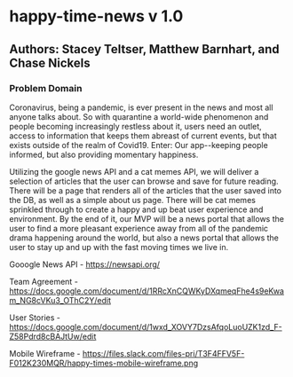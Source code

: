 # happy-time-news v 1.0

## Authors: Stacey Teltser, Matthew Barnhart, and Chase Nickels

### Problem Domain

Coronavirus, being a pandemic, is ever present in the news and most all anyone talks about. So with quarantine a world-wide phenomenon and people becoming increasingly restless about it, users need an outlet, access to information that keeps them abreast of current events, but that exists outside of the realm of Covid19. Enter: Our app--keeping people informed, but also providing momentary happiness.

Utilizing the google news API and a cat memes API, we will deliver a selection of articles that the user can browse and save for future reading.  There will be a page that renders all of the articles that the user saved into the DB, as well as a simple about us page.  There will be cat memes sprinkled through to create a happy and up beat user experience and environment.  By the end of it, our MVP will be a news portal that allows the user to find a more pleasant experience away from all of the pandemic drama happening around the world, but also a news portal that allows the user to stay up and up with the fast moving times we live in.

Gooogle News API - https://newsapi.org/

Team Agreement - https://docs.google.com/document/d/1RRcXnCQWKyDXqmeqFhe4s9eKwam_NG8cVKu3_OThC2Y/edit

User Stories - https://docs.google.com/document/d/1wxd_XOVY7DzsAfqoLuoUZK1zd_F-Z58Pdrd8cBAJtUw/edit

Mobile Wireframe - https://files.slack.com/files-pri/T3F4FFV5F-F012K230MQR/happy-times-mobile-wireframe.png
